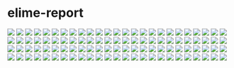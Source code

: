 # elime-report

![](./explanations/n02123394-ILSVRC2012_val_00015898.JPEG)
![](./explanations/n09229709-ILSVRC2012_val_00032373.JPEG)
![](./explanations/n02174001-ILSVRC2012_val_00016171.JPEG)
![](./explanations/n01860187-ILSVRC2012_val_00028395.JPEG)
![](./explanations/n02701002-ILSVRC2012_val_00041942.JPEG)
![](./explanations/n03775546-ILSVRC2012_val_00035190.JPEG)
![](./explanations/n02791270-ILSVRC2012_val_00041153.JPEG)
![](./explanations/n02095314-ILSVRC2012_val_00034470.JPEG)
![](./explanations/n03673027-ILSVRC2012_val_00001106.JPEG)
![](./explanations/n02500267-ILSVRC2012_val_00036531.JPEG)
![](./explanations/n03874293-ILSVRC2012_val_00028877.JPEG)
![](./explanations/n02676566-ILSVRC2012_val_00030420.JPEG)
![](./explanations/n02795169-ILSVRC2012_val_00001883.JPEG)
![](./explanations/n03384352-ILSVRC2012_val_00023568.JPEG)
![](./explanations/n03733131-ILSVRC2012_val_00038830.JPEG)
![](./explanations/n04286575-ILSVRC2012_val_00011571.JPEG)
![](./explanations/n02787622-ILSVRC2012_val_00031387.JPEG)
![](./explanations/n03584829-ILSVRC2012_val_00044371.JPEG)
![](./explanations/n02999410-ILSVRC2012_val_00032688.JPEG)
![](./explanations/n02099267-ILSVRC2012_val_00031591.JPEG)
![](./explanations/n03876231-ILSVRC2012_val_00003797.JPEG)
![](./explanations/n04120489-ILSVRC2012_val_00044519.JPEG)
![](./explanations/n03535780-ILSVRC2012_val_00047312.JPEG)
![](./explanations/n03662601-ILSVRC2012_val_00046269.JPEG)
![](./explanations/n04265275-ILSVRC2012_val_00047522.JPEG)
![](./explanations/n03344393-ILSVRC2012_val_00009154.JPEG)
![](./explanations/n03045698-ILSVRC2012_val_00029544.JPEG)
![](./explanations/n03788195-ILSVRC2012_val_00031119.JPEG)
![](./explanations/n01692333-ILSVRC2012_val_00022063.JPEG)
![](./explanations/n01689811-ILSVRC2012_val_00024283.JPEG)
![](./explanations/n02481823-ILSVRC2012_val_00030426.JPEG)
![](./explanations/n13037406-ILSVRC2012_val_00039675.JPEG)
![](./explanations/n04041544-ILSVRC2012_val_00035460.JPEG)
![](./explanations/n03838899-ILSVRC2012_val_00002737.JPEG)
![](./explanations/n01667778-ILSVRC2012_val_00015475.JPEG)
![](./explanations/n02093991-ILSVRC2012_val_00014749.JPEG)
![](./explanations/n02105056-ILSVRC2012_val_00007183.JPEG)
![](./explanations/n02865351-ILSVRC2012_val_00000763.JPEG)
![](./explanations/n01828970-ILSVRC2012_val_00000051.JPEG)
![](./explanations/n03720891-ILSVRC2012_val_00017528.JPEG)
![](./explanations/n02091635-ILSVRC2012_val_00022593.JPEG)
![](./explanations/n02319095-ILSVRC2012_val_00047278.JPEG)
![](./explanations/n02834397-ILSVRC2012_val_00024909.JPEG)
![](./explanations/n04536866-ILSVRC2012_val_00024503.JPEG)
![](./explanations/n07693725-ILSVRC2012_val_00009341.JPEG)
![](./explanations/n01518878-ILSVRC2012_val_00015266.JPEG)
![](./explanations/n04542943-ILSVRC2012_val_00040911.JPEG)
![](./explanations/n03666591-ILSVRC2012_val_00033464.JPEG)
![](./explanations/n04040759-ILSVRC2012_val_00007508.JPEG)
![](./explanations/n09229709-ILSVRC2012_val_00008233.JPEG)
![](./explanations/n01742172-ILSVRC2012_val_00003298.JPEG)
![](./explanations/n04596742-ILSVRC2012_val_00024149.JPEG)
![](./explanations/n02113624-ILSVRC2012_val_00014957.JPEG)
![](./explanations/n04366367-ILSVRC2012_val_00027117.JPEG)
![](./explanations/n04584207-ILSVRC2012_val_00022546.JPEG)
![](./explanations/n02102318-ILSVRC2012_val_00016093.JPEG)
![](./explanations/n03992509-ILSVRC2012_val_00003396.JPEG)
![](./explanations/n04044716-ILSVRC2012_val_00027977.JPEG)
![](./explanations/n04482393-ILSVRC2012_val_00013119.JPEG)
![](./explanations/n04523525-ILSVRC2012_val_00049794.JPEG)
![](./explanations/n02701002-ILSVRC2012_val_00018395.JPEG)
![](./explanations/n02361337-ILSVRC2012_val_00002571.JPEG)
![](./explanations/n02009229-ILSVRC2012_val_00041564.JPEG)
![](./explanations/n02667093-ILSVRC2012_val_00048585.JPEG)
![](./explanations/n02110063-ILSVRC2012_val_00016960.JPEG)
![](./explanations/n02025239-ILSVRC2012_val_00027731.JPEG)
![](./explanations/n02786058-ILSVRC2012_val_00021558.JPEG)
![](./explanations/n01784675-ILSVRC2012_val_00005072.JPEG)
![](./explanations/n03868863-ILSVRC2012_val_00036033.JPEG)
![](./explanations/n04136333-ILSVRC2012_val_00016005.JPEG)
![](./explanations/n01872401-ILSVRC2012_val_00018132.JPEG)
![](./explanations/n02988304-ILSVRC2012_val_00017461.JPEG)
![](./explanations/n03141823-ILSVRC2012_val_00037382.JPEG)
![](./explanations/n03447721-ILSVRC2012_val_00036448.JPEG)
![](./explanations/n02487347-ILSVRC2012_val_00018852.JPEG)
![](./explanations/n02090379-ILSVRC2012_val_00035689.JPEG)
![](./explanations/n01986214-ILSVRC2012_val_00009485.JPEG)
![](./explanations/n02094433-ILSVRC2012_val_00011893.JPEG)
![](./explanations/n03792972-ILSVRC2012_val_00022677.JPEG)
![](./explanations/n03530642-ILSVRC2012_val_00030885.JPEG)
![](./explanations/n03742115-ILSVRC2012_val_00003678.JPEG)
![](./explanations/n04372370-ILSVRC2012_val_00004380.JPEG)
![](./explanations/n07714990-ILSVRC2012_val_00033534.JPEG)
![](./explanations/n02086079-ILSVRC2012_val_00041109.JPEG)
![](./explanations/n04482393-ILSVRC2012_val_00002897.JPEG)
![](./explanations/n01860187-ILSVRC2012_val_00032982.JPEG)
![](./explanations/n01632458-ILSVRC2012_val_00035936.JPEG)
![](./explanations/n04311004-ILSVRC2012_val_00044125.JPEG)
![](./explanations/n03770679-ILSVRC2012_val_00004700.JPEG)
![](./explanations/n03874293-ILSVRC2012_val_00015870.JPEG)
![](./explanations/n02363005-ILSVRC2012_val_00008157.JPEG)
![](./explanations/n02107574-ILSVRC2012_val_00034266.JPEG)
![](./explanations/n02088238-ILSVRC2012_val_00040131.JPEG)
![](./explanations/n01669191-ILSVRC2012_val_00011530.JPEG)
![](./explanations/n03692522-ILSVRC2012_val_00042338.JPEG)
![](./explanations/n03417042-ILSVRC2012_val_00044888.JPEG)
![](./explanations/n02051845-ILSVRC2012_val_00026711.JPEG)
![](./explanations/n04550184-ILSVRC2012_val_00014621.JPEG)
![](./explanations/n02092002-ILSVRC2012_val_00018121.JPEG)
![](./explanations/n02892767-ILSVRC2012_val_00026923.JPEG)
